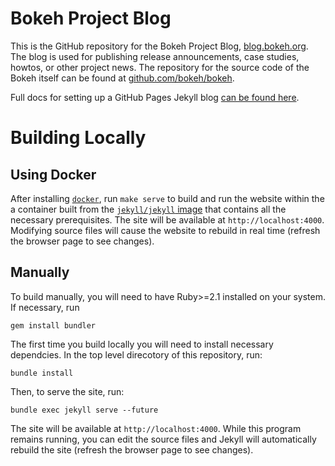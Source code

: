 # Bokeh Project Blog

This is the GitHub repository for the Bokeh Project Blog, [blog.bokeh.org](https://blog.bokeh.org). The blog is used for publishing release announcements, case studies, howtos, or other project news. The repository for the source code of the Bokeh itself can be found at [github.com/bokeh/bokeh](https://github.com/bokeh/bokeh).

Full docs for setting up a GitHub Pages Jekyll blog [can be found here](https://help.github.com/en/articles/setting-up-your-github-pages-site-locally-with-jekyll).

# Building Locally

## Using Docker

After installing [`docker`](http://docker.com/), run `make serve` to build and run the website within the a container built from the [`jekyll/jekyll` image](https://hub.docker.com/r/jekyll/jekyll/) that contains all the necessary prerequisites. The site will be available at `http://localhost:4000`. Modifying source files will cause the website to rebuild in real time (refresh the browser page to see changes).

## Manually

To build manually, you will need to have Ruby>=2.1 installed on your system. If necessary, run 

    gem install bundler
    
The first time you build locally you will need to install necessary dependcies. In the top level direcotory of this repository, run:

    bundle install
    
Then, to serve the site, run:

    bundle exec jekyll serve --future
    
The site will be available at `http://localhost:4000`. While this program remains running, you can edit the source files and Jekyll will automatically rebuild the site (refresh the browser page to see changes).

